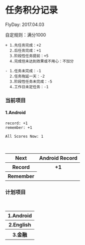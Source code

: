# 任务积分记录

FlyDay: 2017.04.03

自定规则：满分1000
```
+ 1.先任务完成：+2
  2.后任务完成：+1
  3.阶段性任务提前：+5
  4.完成但未达到效果或不用心：不加分
  
- 1.任务未完成：-1
  2.任务拖延一天：-2
  3.阶段性任务未完成：-5
  4.工作日未定任务：-1
```

### 当前项目

#### 1.Android
```
record: +1
remember: +1

All Scores Now: 1
```

<table>
<tr>
    <th>Next</th>
    <th>Android Record</th>
</tr>
<tr>
    <th>Record</th>
    <th>+1</th>
</tr>
<tr>
    <th>Remember</th>
</tr>
</table>

### 计划项目
<table>
<tr>
    <th>1.Android</th>
</tr>
<tr>
    <th>2.English</th>
</tr>
<tr>
    <th>3.金融</th>
</tr>
</table>
